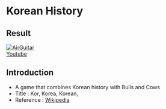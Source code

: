 # Korean History

## Result
[![AirGuitar](http://img.youtube.com/vi/q87IyWmaK8g/0.jpg)](https://www.youtube.com/watch?v=q87IyWmaK8g)    
[Youtube](https://www.youtube.com/watch?v=q87IyWmaK8g)

## Introduction
- A game that combines Korean history with Bulls and Cows
- Title : Kor, Korea, Korean, 
- Reference : [Wikipedia](https://ko.wikipedia.org/wiki/%ED%95%9C%EA%B5%AD%EC%82%AC_%EC%97%B0%ED%91%9C)


